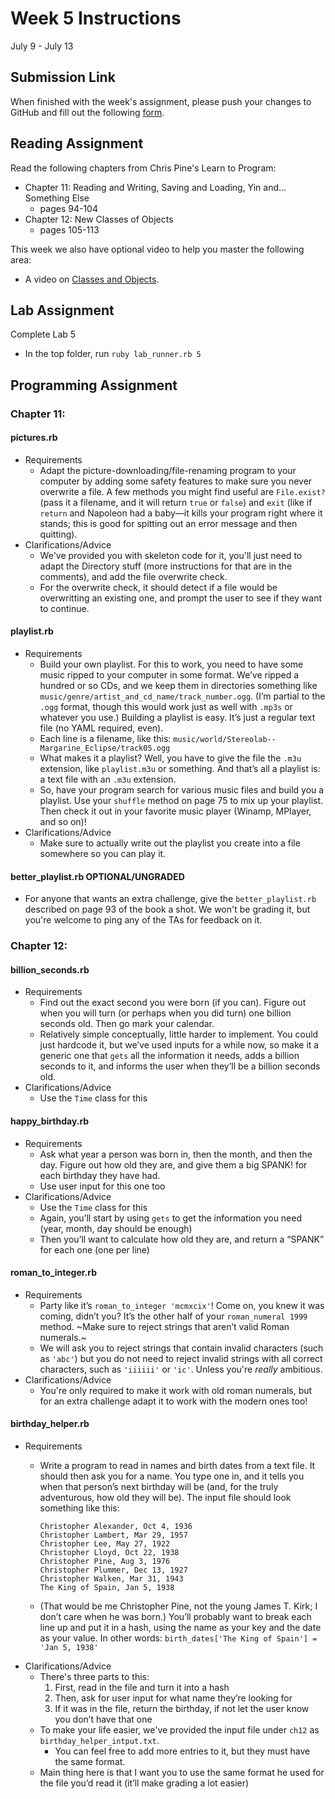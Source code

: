 # Week 5 Instructions

July 9 - July 13

## Submission Link

When finished with the week's assignment, please push your changes to GitHub and fill out the following <a href="https://goo.gl/forms/9IaC6tRvhrqhMyII3">form</a>.

## Reading Assignment

Read the following chapters from Chris Pine's Learn to Program:

- Chapter 11: Reading and Writing,
Saving and Loading,
Yin and... Something Else
  - pages 94-104
- Chapter 12: New Classes of Objects
  - pages 105-113

This week we also have optional video to help you master the following area:

- A video on <a href="https://youtu.be/hTiryOe0Rgo">Classes and Objects</a>.

## Lab Assignment

Complete Lab 5

- In the top folder, run `ruby lab_runner.rb 5`

## Programming Assignment

### Chapter 11:

#### pictures.rb

- Requirements
  - Adapt the picture-downloading/file-renaming program to your computer by adding some safety features to make sure you never overwrite a file. A few methods you might find useful are `File.exist?` (pass it a filename, and it will return `true` or `false`) and `exit` (like if `return` and Napoleon had a baby—it kills your program right where it stands; this is good for spitting out an error message and then quitting).
- Clarifications/Advice
  - We've provided you with skeleton code for it, you'll just need to adapt the Directory stuff (more instructions for that are in the comments), and add the file overwrite check.
  - For the overwrite check, it should detect if a file would be overwritting an existing one, and prompt the user to see if they want to continue.

#### playlist.rb

- Requirements
  - Build your own playlist. For this to work, you need to have some music ripped to your computer in some format. We’ve ripped a hundred or so CDs, and we keep them in directories something like `music/genre/artist_and_cd_name/track_number.ogg`. (I’m partial to the `.ogg` format, though this would work just as well with `.mp3s` or whatever you use.) Building a playlist is easy. It’s just a regular text file (no YAML required, even).
  - Each line is a filename, like this: `music/world/Stereolab--Margarine_Eclipse/track05.ogg`
  - What makes it a playlist? Well, you have to give the file the `.m3u` extension, like `playlist.m3u` or something. And that’s all a playlist is: a text file with an `.m3u` extension.
  - So, have your program search for various music files and build you a playlist. Use your `shuffle` method on page 75 to mix up your playlist. Then check it out in your favorite music player (Winamp, MPlayer, and so on)!
- Clarifications/Advice
  - Make sure to actually write out the playlist you create into a file somewhere so you can play it.

#### better_playlist.rb **OPTIONAL/UNGRADED**

- For anyone that wants an extra challenge, give the `better_playlist.rb` described on page 93 of the book a shot. We won't be grading it, but you're welcome to ping any of the TAs for feedback on it.

### Chapter 12:

#### billion_seconds.rb

- Requirements
  - Find out the exact second you were born (if you can). Figure out when you will turn (or perhaps when you did turn) one billion seconds old. Then go mark your calendar.
  - Relatively simple conceptually, little harder to implement. You could just hardcode it, but we’ve used inputs for a while now, so make it a generic one that `gets` all the information it needs, adds a billion seconds to it, and informs the user when they’ll be a billion seconds old.
- Clarifications/Advice
  - Use the `Time` class for this

#### happy_birthday.rb

- Requirements
  - Ask what year a person was born in, then the month, and then the day. Figure out how old they are, and give them a big SPANK! for each birthday they have had.
  - Use user input for this one too
- Clarifications/Advice
  - Use the `Time` class for this
  - Again, you’ll start by using `gets` to get the information you need (year, month, day should be enough)
  - Then you’ll want to calculate how old they are, and return a “SPANK” for each one (one per line)

#### roman_to_integer.rb

- Requirements
  - Party like it’s `roman_to_integer 'mcmxcix'`! Come on, you knew it was coming, didn’t you? It’s the other half of your `roman_numeral 1999` method. ~Make sure to reject strings that aren’t valid Roman numerals.~
  - We will ask you to reject strings that contain invalid characters (such as `'abc'`) but you do not need to reject invalid strings with all correct characters, such as `'iiiiii'` or `'ic'`. Unless you're _really_ ambitious.
- Clarifications/Advice
  - You're only required to make it work with old roman numerals, but for an extra challenge adapt it to work with the modern ones too!

#### birthday_helper.rb

- Requirements
  - Write a program to read in names and birth dates from a text file. It should then ask you for a name. You type one in, and it tells you when that person’s next birthday will be (and, for the truly adventurous, how old they will be). The input file should look something like this:

    ~~~
    Christopher Alexander, Oct 4, 1936
    Christopher Lambert, Mar 29, 1957
    Christopher Lee, May 27, 1922
    Christopher Lloyd, Oct 22, 1938
    Christopher Pine, Aug 3, 1976
    Christopher Plummer, Dec 13, 1927
    Christopher Walken, Mar 31, 1943
    The King of Spain, Jan 5, 1938
    ~~~

  - (That would be me Christopher Pine, not the young James T. Kirk; I don’t care when he was born.) You’ll probably want to break each line up and put it in a hash, using the name as your key and the date as your value. In other words: `birth_dates['The King of Spain'] = 'Jan 5, 1938'`
- Clarifications/Advice
  - There's three parts to this:
    1. First, read in the file and turn it into a hash
    2. Then, ask for user input for what name they’re looking for
    3. If it was in the file, return the birthday, if not let the user know you don’t have that one
  - To make your life easier, we've provided the input file under `ch12` as `birthday_helper_intput.txt`.
    - You can feel free to add more entries to it, but they must have the same format.
  - Main thing here is that I want you to use the same format he used for the file you’d read it (it’ll make grading a lot easier)
